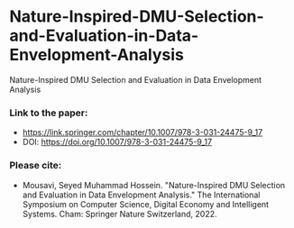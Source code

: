 # Nature-Inspired-DMU-Selection-and-Evaluation-in-Data-Envelopment-Analysis
Nature-Inspired DMU Selection and Evaluation in Data Envelopment Analysis

### Link to the paper:
- https://link.springer.com/chapter/10.1007/978-3-031-24475-9_17
- DOI: https://doi.org/10.1007/978-3-031-24475-9_17
### Please cite:
- Mousavi, Seyed Muhammad Hossein. "Nature-Inspired DMU Selection and Evaluation in Data Envelopment Analysis." The International Symposium on Computer Science, Digital Economy and Intelligent Systems. Cham: Springer Nature Switzerland, 2022.
